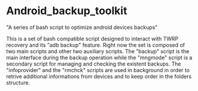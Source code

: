 # Android_backup_toolkit
"A series of bash script to optimize android devices backups"

This is a set of bash compatible script designed to interact with TWRP recovery and its "adb backup" feature.
Right now the set is composed of two main scripts and other two auxiliary scripts.
The "backup" script is the main interface during the backup operation while the "mngmode" script is a secondary script for managing and checking the existent backups.
The "infoprovider" and the "rmchck" scripts are used in background in order to retrive additional informations from devices and to keep order in the folders structure.
